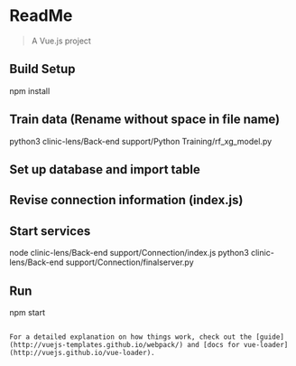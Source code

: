 # ReadMe

> A Vue.js project

## Build Setup
npm install

## Train data (Rename without space in file name)
python3 clinic-lens/Back-end support/Python Training/rf_xg_model.py

## Set up database and import table

## Revise connection information (index.js)

## Start services
node clinic-lens/Back-end support/Connection/index.js
python3 clinic-lens/Back-end support/Connection/finalserver.py

## Run
npm start

```

For a detailed explanation on how things work, check out the [guide](http://vuejs-templates.github.io/webpack/) and [docs for vue-loader](http://vuejs.github.io/vue-loader).
